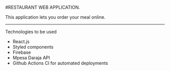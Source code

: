 #RESTAURANT WEB APPLICATION.

This application lets you order your meal online.
***

Technologies to be used


  * React.js
  * Styled components
  * Firebase
  * Mpesa Daraja API
  * Github Actions CI for automated deployments

